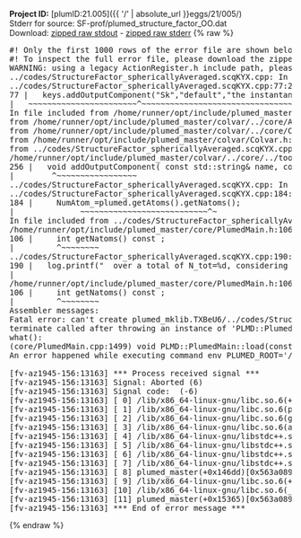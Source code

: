 **Project ID:** [plumID:21.005]({{ '/' | absolute_url }}eggs/21/005/)  
Stderr for source:  SF-prof/plumed_structure_factor_OO.dat   
Download: [zipped raw stdout](plumed_structure_factor_OO.dat.plumed_master.stdout.txt.zip) - [zipped raw stderr](plumed_structure_factor_OO.dat.plumed_master.stderr.txt.zip) 
{% raw %}
<pre>
#! Only the first 1000 rows of the error file are shown below
#! To inspect the full error file, please download the zipped raw stderr file above
WARNING: using a legacy ActionRegister.h include path, please use <<#include "core/ActionRegister.h">>
../codes/StructureFactor_sphericallyAveraged.scqKYX.cpp: In static member function ‘static void PLMD::colvar::StructureFactor_sphericallyAveraged::registerKeywords(PLMD::Keywords&)’:
../codes/StructureFactor_sphericallyAveraged.scqKYX.cpp:77:26: warning: ‘void PLMD::Keywords::addOutputComponent(const std::string&, const std::string&, const std::string&)’ is deprecated: Use addOutputComponent with four argument and specify valid types for value from scalar/vector/matrix/grid [-Wdeprecated-declarations]
77 |   keys.addOutputComponent("Sk","default","the instantaneous structure factor averaged over a k-shell");
|   ~~~~~~~~~~~~~~~~~~~~~~~^~~~~~~~~~~~~~~~~~~~~~~~~~~~~~~~~~~~~~~~~~~~~~~~~~~~~~~~~~~~~~~~~~~~~~~~~~~~~
In file included from /home/runner/opt/include/plumed_master/colvar/../core/Action.h:27,
from /home/runner/opt/include/plumed_master/colvar/../core/ActionAtomistic.h:25,
from /home/runner/opt/include/plumed_master/colvar/../core/Colvar.h:25,
from /home/runner/opt/include/plumed_master/colvar/Colvar.h:24,
from ../codes/StructureFactor_sphericallyAveraged.scqKYX.cpp:6:
/home/runner/opt/include/plumed_master/colvar/../core/../tools/Keywords.h:256:8: note: declared here
256 |   void addOutputComponent( const std::string& name, const std::string& key, const std::string& descr );
|        ^~~~~~~~~~~~~~~~~~
../codes/StructureFactor_sphericallyAveraged.scqKYX.cpp: In constructor ‘PLMD::colvar::StructureFactor_sphericallyAveraged::StructureFactor_sphericallyAveraged(const PLMD::ActionOptions&)’:
../codes/StructureFactor_sphericallyAveraged.scqKYX.cpp:184:41: warning: ‘int PLMD::PlumedMain::DeprecatedAtoms::getNatoms() const’ is deprecated [-Wdeprecated-declarations]
184 |     NumAtom_=plumed.getAtoms().getNatoms();
|              ~~~~~~~~~~~~~~~~~~~~~~~~~~~^~
In file included from ../codes/StructureFactor_sphericallyAveraged.scqKYX.cpp:8:
/home/runner/opt/include/plumed_master/core/PlumedMain.h:106:9: note: declared here
106 |     int getNatoms() const ;
|         ^~~~~~~~~
../codes/StructureFactor_sphericallyAveraged.scqKYX.cpp:190:108: warning: ‘int PLMD::PlumedMain::DeprecatedAtoms::getNatoms() const’ is deprecated [-Wdeprecated-declarations]
190 |   log.printf("  over a total of N_tot=%d, considering a number of atoms N=%d\n",plumed.getAtoms().getNatoms(),NumAtom_);
|                                                                                 ~~~~~~~~~~~~~~~~~~~~~~~~~~~^~
/home/runner/opt/include/plumed_master/core/PlumedMain.h:106:9: note: declared here
106 |     int getNatoms() const ;
|         ^~~~~~~~~
Assembler messages:
Fatal error: can't create plumed_mklib.TXBeU6/../codes/StructureFactor_sphericallyAveraged.o: No such file or directory
terminate called after throwing an instance of 'PLMD::Plumed::ExceptionError'
what():
(core/PlumedMain.cpp:1499) void PLMD::PlumedMain::load(const std::string&)
An error happened while executing command env PLUMED_ROOT='/home/runner/opt/lib/plumed_master' PLUMED_VERSION='2.11.0-dev' PLUMED_HTMLDIR='/home/runner/opt/share/doc/plumed_master' PLUMED_INCLUDEDIR='/home/runner/opt/include' PLUMED_PROGRAM_NAME='plumed_master' PLUMED_IS_INSTALLED='yes' "/home/runner/opt/lib/plumed_master"/scripts/mklib.sh -n -o ./../codes/StructureFactor_sphericallyAveraged.2.11.0-dev.so ../codes/StructureFactor_sphericallyAveraged.cpp

[fv-az1945-156:13163] *** Process received signal ***
[fv-az1945-156:13163] Signal: Aborted (6)
[fv-az1945-156:13163] Signal code:  (-6)
[fv-az1945-156:13163] [ 0] /lib/x86_64-linux-gnu/libc.so.6(+0x45330)[0x7f52c4a45330]
[fv-az1945-156:13163] [ 1] /lib/x86_64-linux-gnu/libc.so.6(pthread_kill+0x11c)[0x7f52c4a9eb2c]
[fv-az1945-156:13163] [ 2] /lib/x86_64-linux-gnu/libc.so.6(gsignal+0x1e)[0x7f52c4a4527e]
[fv-az1945-156:13163] [ 3] /lib/x86_64-linux-gnu/libc.so.6(abort+0xdf)[0x7f52c4a288ff]
[fv-az1945-156:13163] [ 4] /lib/x86_64-linux-gnu/libstdc++.so.6(+0xa5ff5)[0x7f52c4ea5ff5]
[fv-az1945-156:13163] [ 5] /lib/x86_64-linux-gnu/libstdc++.so.6(+0xbb0da)[0x7f52c4ebb0da]
[fv-az1945-156:13163] [ 6] /lib/x86_64-linux-gnu/libstdc++.so.6(_ZSt10unexpectedv+0x0)[0x7f52c4ea5a55]
[fv-az1945-156:13163] [ 7] /lib/x86_64-linux-gnu/libstdc++.so.6(+0xa5a6f)[0x7f52c4ea5a6f]
[fv-az1945-156:13163] [ 8] plumed_master(+0x146dd)[0x563a089a76dd]
[fv-az1945-156:13163] [ 9] /lib/x86_64-linux-gnu/libc.so.6(+0x2a1ca)[0x7f52c4a2a1ca]
[fv-az1945-156:13163] [10] /lib/x86_64-linux-gnu/libc.so.6(__libc_start_main+0x8b)[0x7f52c4a2a28b]
[fv-az1945-156:13163] [11] plumed_master(+0x15365)[0x563a089a8365]
[fv-az1945-156:13163] *** End of error message ***
</pre>
{% endraw %}

